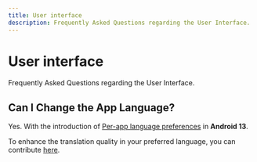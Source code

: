```yaml
---
title: User interface
description: Frequently Asked Questions regarding the User Interface.
---
```


# User interface
Frequently Asked Questions regarding the User Interface.

## Can I Change the App Language?

Yes.
With the introduction of [Per-app language preferences](https://developer.android.com/guide/topics/resources/app-languages) in **Android 13**.

To enhance the translation quality in your preferred language, you can contribute [here](https://hosted.weblate.org/projects/tachiyomi/).
